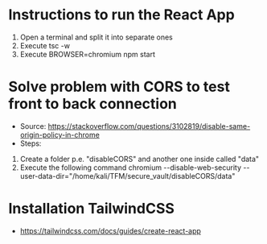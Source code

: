 # Instructions to run the React App
1. Open a terminal and split it into separate ones
2. Execute tsc -w
3. Execute BROWSER=chromium npm start

# Solve problem with CORS to test front to back connection
- Source: https://stackoverflow.com/questions/3102819/disable-same-origin-policy-in-chrome 
- Steps:
1. Create a folder p.e. "disableCORS" and another one inside called "data"
2. Execute the following command
	chromium --disable-web-security --user-data-dir="/home/kali/TFM/secure_vault/disableCORS/data"

# Installation TailwindCSS
- https://tailwindcss.com/docs/guides/create-react-app 

